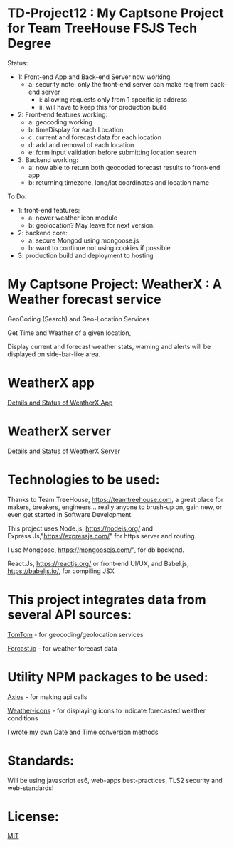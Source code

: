 # TD-Project12 : My Captsone Project for Team TreeHouse FSJS Tech Degree

Status:

  - 1: Front-end App and Back-end Server now working
      - a: security note: only the front-end server can make req from back-end server
        - i: allowing requests only from 1 specific ip address
        - ii: will have to keep this for production build
  - 2: Front-end features working:  
      - a: geocoding working
      - b: timeDisplay for each Location
      - c: current and forecast data for each location
      - d: add and removal of each location
      - e: form input validation before submitting location search
  - 3: Backend working:
      - a: now able to return both geocoded forecast results to front-end app
      - b: returning timezone, long/lat coordinates and location name

To Do:

  - 1: front-end features:
    - a: newer weather icon module
    - b: geolocation?  May leave for next version.
  - 2: backend core:
    - a: secure Mongod using mongoose.js
    - b: want to continue not using cookies if possible
  - 3: production build and deployment to hosting


# My Captsone Project:  WeatherX : A Weather forecast service  

GeoCoding (Search) and Geo-Location Services

Get Time and Weather of a given location,

Display current and forecast weather stats, warning and alerts will be displayed on side-bar-like area.

# WeatherX app

[Details and Status of WeatherX App](https://github.com/pereznetworks/TD-Project12/blob/master/WeatherX/README.md)

# WeatherX server

[Details and Status of WeatherX Server](https://github.com/pereznetworks/TD-Project12/blob/master/WeatherX-Server/readme.md)

# Technologies to be used:

Thanks to Team TreeHouse, https://teamtreehouse.com, a great place for makers, breakers, engineers... really anyone to brush-up on, gain new, or even get started in Software Development.

This project uses Node.js, https://nodejs.org/ and Express.Js,"https://expressjs.com/" for https server and routing.

I use Mongoose, https://mongoosejs.com/", for db backend.

React.Js, https://reactjs.org/ or front-end UI/UX, and Babel.js, https://babeljs.io/, for compiling JSX

# This project integrates data from several API sources:  

[TomTom](https://developer.tomtom.com/maps-sdk-web) - for geocoding/geolocation services

[Forcast.io](https://darksky.net/dev/docs) - for weather forecast data

# Utility NPM packages to be used:

[Axios](https://www.npmjs.com/package/axios) - for making api calls

[Weather-icons](https://www.npmjs.com/package/weather-icons) - for displaying icons to indicate forecasted weather conditions

I wrote my own Date and Time conversion methods

# Standards:

Will be using javascript es6, web-apps best-practices, TLS2 security and web-standards!

# License:

[MIT](https://github.com/pereznetworks/TD-Project12/blob/master/LICENSE)
